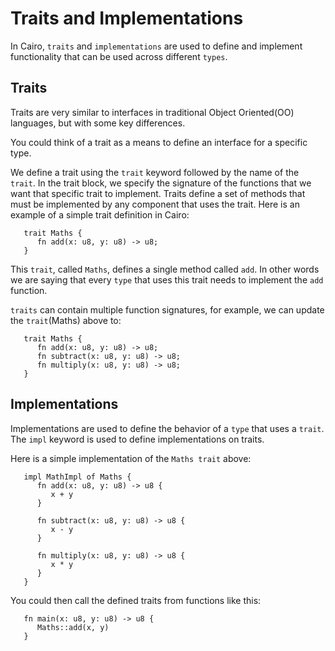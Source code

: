 # Traits and Implementations

In Cairo, `traits` and `implementations` are used to define and implement functionality that can be used across different `types`.

## Traits
Traits are very similar to interfaces in traditional Object Oriented(OO) languages, but with some key differences. 

You could think of a trait as a means to define an interface for a specific type.

We define a trait using the `trait` keyword followed by the name of the `trait`. In the trait block, we specify the signature of the functions that we want that specific trait to implement. 
Traits define a set of methods that must be implemented by any component that uses the trait. Here is an example of a simple trait definition in Cairo:

```cairo
   trait Maths {
      fn add(x: u8, y: u8) -> u8;
   }
```

This `trait`, called `Maths`, defines a single method called `add`. In other words we are saying that every `type` that uses this trait needs to implement the `add` function.

`traits` can contain multiple function signatures, for example, we can update the `trait`(Maths) above to:

```cairo
   trait Maths {
      fn add(x: u8, y: u8) -> u8;
      fn subtract(x: u8, y: u8) -> u8;
      fn multiply(x: u8, y: u8) -> u8;
   }
```

## Implementations
Implementations are used to define the behavior of a `type` that uses a `trait`. The `impl` keyword is used to define implementations on traits. 

Here is a simple implementation of the `Maths trait` above:

```cairo
   impl MathImpl of Maths {
      fn add(x: u8, y: u8) -> u8 {
         x + y
      }

      fn subtract(x: u8, y: u8) -> u8 {
         x - y
      }

      fn multiply(x: u8, y: u8) -> u8 {
         x * y
      }
   }
```

You could then call the defined traits from functions like this:

```cairo
   fn main(x: u8, y: u8) -> u8 {
      Maths::add(x, y)
   }
```
